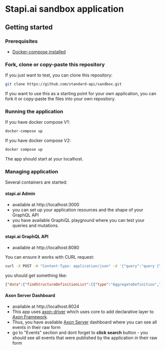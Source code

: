 # Stapi.ai sandbox application
## Getting started
### Prerequisites
- [Docker-compose installed](https://docs.docker.com/compose/install/)

### Fork, clone or copy-paste this repository
If you just want to test, you can clone this repository:
```bash 
git clone https://github.com/standard-api/sandbox.git
```
If you want to use this as a starting point for your own application, you can fork it or copy-paste the files into your own repository.

### Running the application
If you have docker compose V1:
```bash
docker-compose up
```

If you have docker compose V2:
```bash
docker compose up
```
The app should start at your localhost.

### Managing application
Several containers are started:
#### stapi.ai Admin
- available at http://localhost:3000
- you can set up your application resources and the shape of your GraphQL API
- you have available GraphiQL playground where you can test your queries and mutations.

#### stapi.ai GraphQL API
- available at http://localhost:8080

You can ensure it works with CURL request:

```bash
curl -X POST -H "Content-Type: application/json" -d '{"query":"query {\n findStructureDefinitionList(\n    sort: [{type: ASC}]\n    filter: [{type_CONTAINS: \"a\"}]\n    pagination: {limit: 6, offset: 0}\n  ) {\n    type\n    description\n  }\n}"}' http://localhost:8080/graphql
```
you should get something like:
```json
{"data":{"findStructureDefinitionList":[{"type":"AggregateDefinition","description":null},{"type":"BackboneElement","description":"Base StructureDefinition for BackboneElement Type: Base definition for all elements that are defined inside a resource - but not those in a data type."},{"type":"base64Binary","description":"Base StructureDefinition for base64Binary Type: A stream of bytes"},{"type":"boolean","description":"Base StructureDefinition for boolean Type: Value of \"true\" or \"false\""},{"type":"canonical","description":"Base StructureDefinition for canonical type: A URI that is a reference to a canonical URL on a FHIR resource"},{"type":"CodeableConcept","description":"Base StructureDefinition for CodeableConcept Type: A concept that may be defined by a formal reference to a terminology or ontology or may be provided by text."}]}}
```

#### Axon Server Dashboard
- available at http://localhost:8024
- This app uses [axon-driver](https://github.com/standard-api/axon-driver) which uses core to add declarative layer to [Axon Framework](https://github.com/AxonFramework/AxonFramework).
- Thus, you have available [Axon Server](https://developer.axoniq.io/axon-server/overview) dashboard where you can see all events in their raw form
- go to "Events" section and dont forget to **click search** button - you should see all events that were published by the application in their raw form

